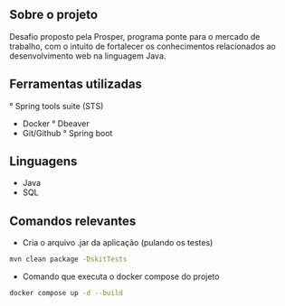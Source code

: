 ## Sobre o projeto 

Desafio proposto pela Prosper, programa ponte para o mercado de trabalho, com o intuito de fortalecer os conhecimentos 
relacionados ao desenvolvimento web na linguagem Java.

## Ferramentas utilizadas

  ° Spring tools suite (STS)
  - Docker
  ° Dbeaver
  - Git/Github
  ° Spring boot

## Linguagens

  - Java
  - SQL

## Comandos relevantes 

- Cria o arquivo .jar da aplicação (pulando os testes)
 
```bash
mvn clean package -DskitTests
```
- Comando que executa o docker compose do projeto

```bash
docker compose up -d --build
```
